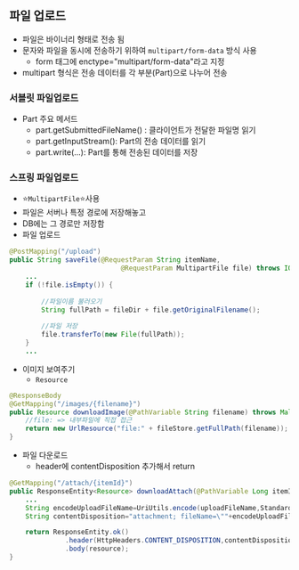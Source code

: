## 파일 업로드
- 파일은 바이너리 형태로 전송 됨
- 문자와 파일을 동시에 전송하기 위하여 `multipart/form-data` 방식 사용
  - form 태그에 enctype="multipart/form-data"라고 지정
- multipart 형식은 전송 데이터를 각 부분(Part)으로 나누어 전송

### 서블릿 파일업로드
- Part 주요 메서드
  - part.getSubmittedFileName() : 클라이언트가 전달한 파일명 읽기
  - part.getInputStream():  Part의 전송 데이터를 읽기
  - part.write(...):  Part를 통해 전송된 데이터를 저장

### 스프링 파일업로드
- ⭐`MultipartFile`⭐사용
- 파일은 서버나 특정 경로에 저장해놓고
- DB에는 그 경로만 저장함
- 파일 업로드
```java
@PostMapping("/upload") 
public String saveFile(@RequestParam String itemName, 
                            @RequestParam MultipartFile file) throws IOException {
    ...
    if (!file.isEmpty()) { 
        
        //파일이름 불러오기
        String fullPath = fileDir + file.getOriginalFilename();
        
        //파일 저장
        file.transferTo(new File(fullPath)); 
    }
    ...
```
- 이미지 보여주기
  - `Resource`
```java
@ResponseBody
@GetMapping("/images/{filename}")
public Resource downloadImage(@PathVariable String filename) throws MalformedURLException {
    //file: => 내부파일에 직접 접근
    return new UrlResource("file:" + fileStore.getFullPath(filename));
}
```
- 파일 다운로드
  - header에 contentDisposition 추가해서 return
```java
@GetMapping("/attach/{itemId}")
public ResponseEntity<Resource> downloadAttach(@PathVariable Long itemId){
    ...
    String encodeUploadFileName=UriUtils.encode(uploadFileName,StandardCharsets.UTF_8);
    String contentDisposition="attachment; fileName=\""+encodeUploadFileName+"\"";

    return ResponseEntity.ok()
              .header(HttpHeaders.CONTENT_DISPOSITION,contentDisposition)
              .body(resource);
}
```
 

